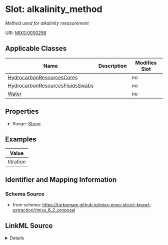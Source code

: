 # Slot: alkalinity_method


_Method used for alkalinity measurement_



URI: [MIXS:0000298](https://w3id.org/mixs/0000298)



<!-- no inheritance hierarchy -->




## Applicable Classes

| Name | Description | Modifies Slot |
| --- | --- | --- |
[HydrocarbonResourcesCores](HydrocarbonResourcesCores.md) |  |  no  |
[HydrocarbonResourcesFluidsSwabs](HydrocarbonResourcesFluidsSwabs.md) |  |  no  |
[Water](Water.md) |  |  no  |







## Properties

* Range: [String](String.md)






## Examples

| Value |
| --- |
| titration |

## Identifier and Mapping Information







### Schema Source


* from schema: https://turbomam.github.io/mixs-envo-struct-knowl-extraction//mixs_6_2_proposal




## LinkML Source

<details>
```yaml
name: alkalinity_method
description: Method used for alkalinity measurement
title: alkalinity method
notes:
- alkalinity
- method
examples:
- value: titration
from_schema: https://turbomam.github.io/mixs-envo-struct-knowl-extraction//mixs_6_2_proposal
rank: 1000
slot_uri: MIXS:0000298
multivalued: false
alias: alkalinity_method
domain_of:
- HydrocarbonResourcesCores
- HydrocarbonResourcesFluidsSwabs
- Water
range: string
required: false
recommended: false

```
</details>